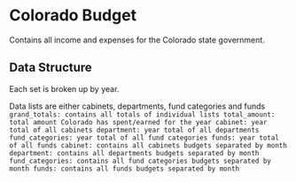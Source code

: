 # Colorado Budget
Contains all income and expenses for the Colorado state government.

## Data Structure
Each set is broken up by year.

Data lists are either cabinets, departments, fund categories and funds
`
grand_totals: contains all totals of individual lists
    total_amount: total amount Colorado has spent/earned for the year
    cabinet: year total of all cabinets
    department: year total of all departments
    fund_categories: year total of all fund categories
    funds: year total of all funds
cabinet: contains all cabinets budgets separated by month
department: contains all departments budgets separated by month
fund_categories: contains all fund categories budgets separated by month
funds: contains all funds budgets separated by month
`
